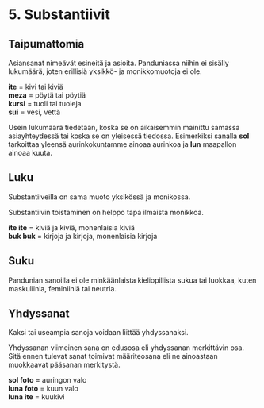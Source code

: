 
# 5. Substantiivit

## Taipumattomia

Asiansanat nimeävät esineitä ja asioita.
Panduniassa niihin ei sisälly lukumäärä, joten erillisiä yksikkö- ja monikkomuotoja ei ole.

**ite**
= kivi tai kiviä  
**meza**
= pöytä tai pöytiä  
**kursi**
= tuoli tai tuoleja  
**sui**
= vesi, vettä  

Usein lukumäärä tiedetään, koska se on aikaisemmin mainittu samassa asiayhteydessä tai koska se on yleisessä tiedossa.
Esimerkiksi sanalla **sol** tarkoittaa yleensä aurinkokuntamme ainoaa aurinkoa ja **lun** maapallon ainoaa kuuta.

## Luku

Substantiiveilla on sama muoto yksikössä ja monikossa.

Substantiivin toistaminen on helppo tapa ilmaista monikkoa.

**ite ite**
= kiviä ja kiviä, monenlaisia kiviä  
**buk buk**
= kirjoja ja kirjoja, monenlaisia kirjoja  


## Suku

Pandunian sanoilla ei ole minkäänlaista kieliopillista sukua tai luokkaa,
kuten maskuliinia, feminiiniä tai neutria.


## Yhdyssanat

Kaksi tai useampia sanoja voidaan liittää yhdyssanaksi.

Yhdyssanan viimeinen sana on edusosa eli yhdyssanan merkittävin osa.
Sitä ennen tulevat sanat toimivat määriteosana eli ne ainoastaan muokkaavat pääsanan merkitystä.

**sol foto**
= auringon valo  
**luna foto**
= kuun valo  
**luna ite**
= kuukivi  

